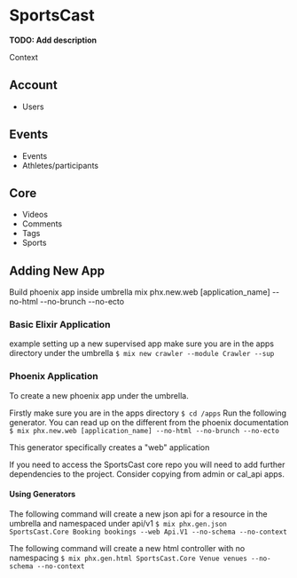 # SportsCast

**TODO: Add description**

Context
## Account
  + Users

## Events

  + Events
  + Athletes/participants

## Core

  + Videos
  + Comments
  + Tags
  + Sports




## Adding New App
Build phoenix app inside umbrella
mix phx.new.web [application_name] --no-html --no-brunch --no-ecto


### Basic Elixir Application
example setting up a new supervised app
make sure you are in the apps directory under the umbrella
`$ mix new crawler --module Crawler --sup`



### Phoenix Application
To create a new phoenix app under the umbrella.

Firstly make sure you are in the apps directory
`$ cd /apps`
Run the following generator. You can read up on the different from the phoenix documentation
`$ mix phx.new.web [application_name] --no-html --no-brunch --no-ecto`

This generator specifically creates a "web" application

If you need to access the SportsCast core repo you will need to add further dependencies to the project. Consider copying from admin or cal_api apps.

#### Using Generators
The following command will create a new json api for a resource in the umbrella and namespaced under api/v1
`$ mix phx.gen.json SportsCast.Core Booking bookings --web Api.V1 --no-schema --no-context`


The following command will create a new html controller with no namespacing
`$ mix phx.gen.html SportsCast.Core Venue venues --no-schema --no-context`
